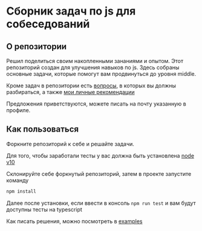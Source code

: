 # Сборник задач по js для собеседований

## О репозитории

Решил поделиться своим накопленными зананиями и опытом. Этот репозиторий создан для улучшения навыков по js. Здесь собраны основные задачи, которые помогут вам продвинуться до уровня middle.

Кроме задач в репозитории есть [вопросы](./src/questions.ts), в которых вы должны разбираться, а также [мои личные рекомендации](src/recommendations.ts)

Предложения приветствуются, можете писать на почту указанную в профиле.

## Как пользоваться

Форкните репозиторий к себе и решайте задачи.

Для того, чтобы заработали тесты у вас должна быть установлена [node v10](https://nodejs.org/ru/)

Склонируйте себе форкнутый репозиторий, затем в проекте запустите команду

```js
npm install
```

Далее после установки, если ввести в консоль ``npm run test`` и вам будут доступны тесты на typescript

Как писать решения, можно посмотреть в [examples](./src/examples)
